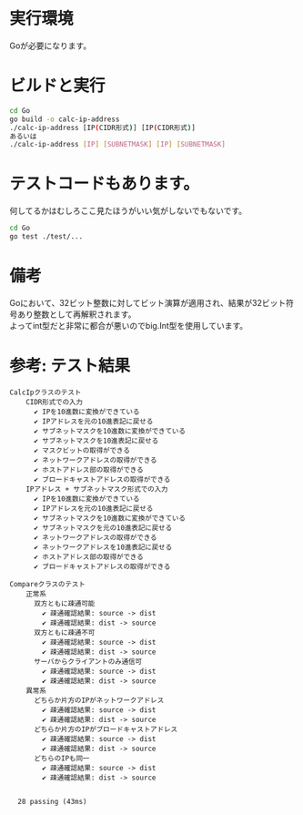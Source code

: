 # 実行環境

Goが必要になります。

# ビルドと実行

```bash
cd Go
go build -o calc-ip-address
./calc-ip-address [IP(CIDR形式)] [IP(CIDR形式)]
あるいは
./calc-ip-address [IP] [SUBNETMASK] [IP] [SUBNETMASK]
```

# テストコードもあります。

何してるかはむしろここ見たほうがいい気がしないでもないです。

```bash
cd Go
go test ./test/...
```

# 備考

Goにおいて、32ビット整数に対してビット演算が適用され、結果が32ビット符号あり整数として再解釈されます。  
よってint型だと非常に都合が悪いのでbig.Int型を使用しています。

# 参考: テスト結果

```
CalcIpクラスのテスト
	CIDR形式での入力
      ✔ IPを10進数に変換ができている
      ✔ IPアドレスを元の10進表記に戻せる
      ✔ サブネットマスクを10進数に変換ができている
      ✔ サブネットマスクを10進表記に戻せる
      ✔ マスクビットの取得ができる
      ✔ ネットワークアドレスの取得ができる
      ✔ ホストアドレス部の取得ができる
      ✔ ブロードキャストアドレスの取得ができる
    IPアドレス + サブネットマスク形式での入力
      ✔ IPを10進数に変換ができている
      ✔ IPアドレスを元の10進表記に戻せる
      ✔ サブネットマスクを10進数に変換ができている
      ✔ サブネットマスクを元の10進表記に戻せる
      ✔ ネットワークアドレスの取得ができる
      ✔ ネットワークアドレスを10進表記に戻せる
      ✔ ホストアドレス部の取得ができる
      ✔ ブロードキャストアドレスの取得ができる

Compareクラスのテスト
    正常系
      双方ともに疎通可能
        ✔ 疎通確認結果: source -> dist
        ✔ 疎通確認結果: dist -> source
      双方ともに疎通不可
        ✔ 疎通確認結果: source -> dist
        ✔ 疎通確認結果: dist -> source
      サーバからクライアントのみ通信可
        ✔ 疎通確認結果: source -> dist
        ✔ 疎通確認結果: dist -> source
    異常系
      どちらか片方のIPがネットワークアドレス
        ✔ 疎通確認結果: source -> dist
        ✔ 疎通確認結果: dist -> source
      どちらか片方のIPがブロードキャストアドレス
        ✔ 疎通確認結果: source -> dist
        ✔ 疎通確認結果: dist -> source
      どちらのIPも同一
        ✔ 疎通確認結果: source -> dist
        ✔ 疎通確認結果: dist -> source


  28 passing (43ms)
```
